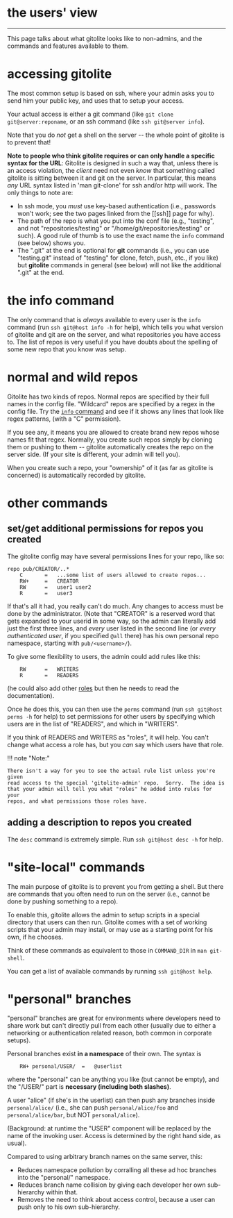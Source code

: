 # the users' view

----

This page talks about what gitolite looks like to non-admins, and the commands
and features available to them.

# accessing gitolite

The most common setup is based on ssh, where your admin asks you to send him
your public key, and uses that to setup your access.

Your actual access is either a git command (like `git clone git@server:reponame`,
or an ssh command (like `ssh git@server info`).

Note that you do *not* get a shell on the server -- the whole point of
gitolite is to prevent that!

**Note to people who think gitolite requires or can only handle a specific
syntax for the URL**: Gitolite is designed in such a way that, unless there is
an access violation, the *client* need not even *know* that something called
gitolite is sitting between it and git on the server.  In particular, this
means *any* URL syntax listed in 'man git-clone' for ssh and/or http will
work.  The only things to note are:

  * In ssh mode, you *must* use key-based authentication (i.e., passwords
    won't work; see the two pages linked from the [[ssh]] page for why).
  * The path of the repo is what you put into the conf file (e.g., "testing",
    and not "repositories/testing" or "/home/git/repositories/testing" or
    such).  A good rule of thumb is to use the exact name the `info` command
    (see below) shows you.
  * The ".git" at the end is optional for **git** commands (i.e., you can use
    "testing.git" instead of "testing" for clone, fetch, push, etc., if you
    like) but **gitolite** commands in general (see below) will not like the
    additional ".git" at the end.

# the info command

The only command that is *always* available to every user is the `info`
command (run `ssh git@host info -h` for help), which tells you what version of
gitolite and git are on the server, and what repositories you have access to.
The list of repos is very useful if you have doubts about the spelling of some
new repo that you know was setup.

# normal and wild repos

Gitolite has two kinds of repos.  Normal repos are specified by their full
names in the config file.  "Wildcard" repos are specified by a regex in the
config file.  Try the [`info` command][info] and see if it shows any lines
that look like regex patterns, (with a "C" permission).

[info]: user#the-info-command

If you see any, it means you are allowed to create brand new repos whose names
fit that regex.  Normally, you create such repos simply by cloning them or
pushing to them -- gitolite automatically creates the repo on the server side.
(If your site is different, your admin will tell you).

When you create such a repo, your "ownership" of it (as far as gitolite is
concerned) is automatically recorded by gitolite.

# other commands

## set/get additional permissions for repos you created

The gitolite config may have several permissions lines for your repo, like so:

```gitolite
repo pub/CREATOR/..*
    C       =   ...some list of users allowed to create repos...
    RW+     =   CREATOR
    RW      =   user1 user2
    R       =   user3
```

If that's all it had, you really can't do much.  Any changes to access must be
done by the administrator.  (Note that "CREATOR" is a reserved word that gets
expanded to your userid in some way, so the admin can literally add just the
first three lines, and *every* user listed in the second line (or *every
authenticated user*, if you specified `@all` there) has his own personal repo
namespace, starting with `pub/<username>/`).

To give some flexibility to users, the admin could add rules like this:

```gitolite
    RW      =   WRITERS
    R       =   READERS
```

<span class="gray">(he could also add other [roles](wild#roles) but then he
needs to read the documentation).</span>

Once he does this, you can then use the `perms` command (run `ssh git@host perms -h`
for help) to set permissions for other users by specifying which
users are in the list of "READERS", and which in "WRITERS".

If you think of READERS and WRITERS as "roles", it will help.  You can't
change what access a role has, but you *can* say which users have that role.

!!! note "Note:"

    There isn't a way for you to see the actual rule list unless you're given
    read access to the special 'gitolite-admin' repo.  Sorry.  The idea is
    that your admin will tell you what "roles" he added into rules for your
    repos, and what permissions those roles have.

## adding a description to repos you created

The `desc` command is extremely simple.  Run `ssh git@host desc -h` for help.

# "site-local" commands

The main purpose of gitolite is to prevent you from getting a shell.  But
there are commands that you often need to run on the server (i.e., cannot be
done by pushing something to a repo).

To enable this, gitolite allows the admin to setup scripts in a special
directory that users can then run.  Gitolite comes with a set of working
scripts that your admin may install, or may use as a starting point for his
own, if he chooses.

Think of these commands as equivalent to those in `COMMAND_DIR` in `man git-shell`.

You can get a list of available commands by running `ssh git@host help`.

# "personal" branches

"personal" branches are great for environments where developers need to share
work but can't directly pull from each other (usually due to either a
networking or authentication related reason, both common in corporate setups).

Personal branches exist **in a namespace** of their own.  The syntax is

```gitolite
    RW+ personal/USER/  =   @userlist
```

where the "personal" can be anything you like (but cannot be empty), and the
"/USER/" part is **necessary (including both slashes)**.

A user "alice" (if she's in the userlist) can then push any branches inside
`personal/alice/` (i.e., she can push `personal/alice/foo` and
`personal/alice/bar`, but NOT `personal/alice`).

(Background: at runtime the "USER" component will be replaced by the name of
the invoking user.  Access is determined by the right hand side, as usual).

Compared to using arbitrary branch names on the same server, this:

  * Reduces namespace pollution by corralling all these ad hoc branches into
    the "personal/" namespace.
  * Reduces branch name collision by giving each developer her own
    sub-hierarchy within that.
  * Removes the need to think about access control, because a user can push
    only to his own sub-hierarchy.

